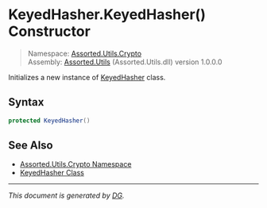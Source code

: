 ﻿# KeyedHasher.KeyedHasher() Constructor

> Namespace: [Assorted.Utils.Crypto](_toc.Assorted.Utils.md#Assorted.Utils.Crypto%20Namespace)\
> Assembly: [Assorted.Utils](_toc.Assorted.Utils.md) (Assorted.Utils.dll) version 1.0.0.0

Initializes a new instance of [KeyedHasher](Assorted.Utils.Crypto.KeyedHasher.md) class.

## Syntax

```csharp
protected KeyedHasher()
```

## See Also

- [Assorted.Utils.Crypto Namespace](_toc.Assorted.Utils.md#Assorted.Utils.Crypto%20Namespace)
- [KeyedHasher Class](Assorted.Utils.Crypto.KeyedHasher.md)

---

_This document is generated by [DG](https://github.com/Khojasteh/dg)._
